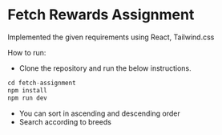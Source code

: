 # Fetch Rewards Assignment
Implemented the given requirements using React, Tailwind.css

How to run:
- Clone the repository and run the below instructions.

```js
cd fetch-assignment
npm install
npm run dev
```

- You can sort in ascending and descending order
- Search according to breeds
